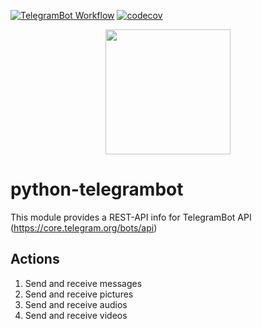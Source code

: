 [![TelegramBot Workflow](https://github.com/ocriado91/python-telegrambot/actions/workflows/python.yaml/badge.svg)](https://github.com/ocriado91/python-telegrambot/actions/workflows/python.yaml)
[![codecov](https://codecov.io/gh/ocriado91/python-telegrambot/graph/badge.svg?token=BM1U5IQKZS)](https://codecov.io/gh/ocriado91/python-telegrambot)

<p align="center">
  <img src="https://github.com/ocriado91/python-telegrambot/assets/55914877/5c5b87e5-487e-428d-bc8f-647c795efbe6" width="200px"/>
</p>


# python-telegrambot
This module provides a REST-API info for TelegramBot API (https://core.telegram.org/bots/api)

## Actions
1. Send and receive messages
2. Send and receive pictures
3. Send and receive audios
4. Send and receive videos
